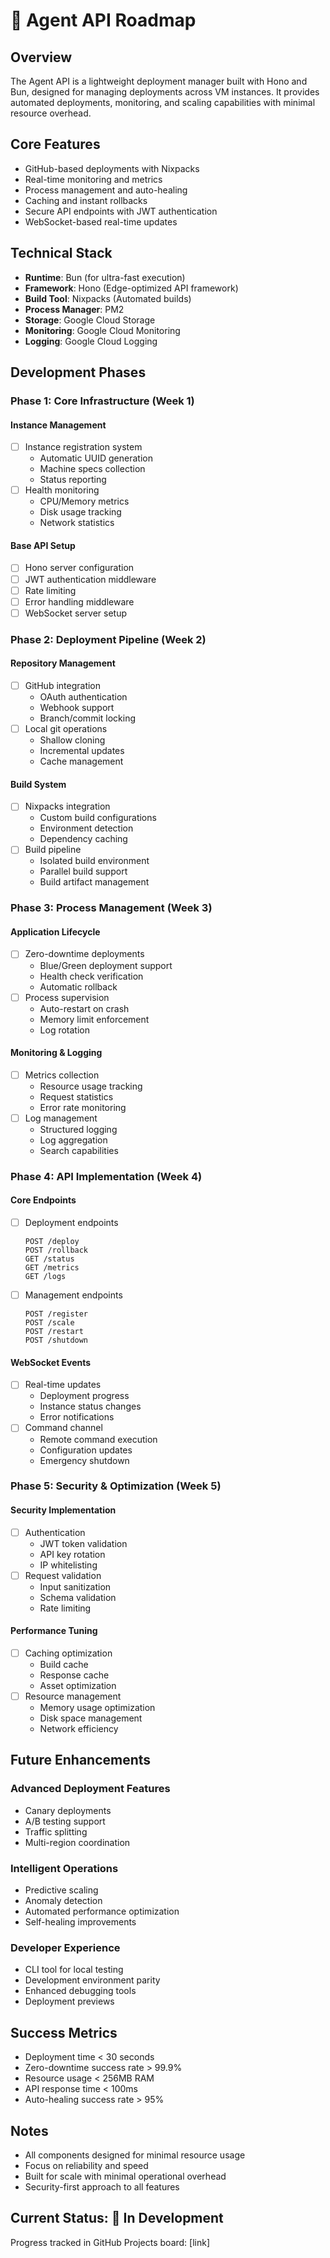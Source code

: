 # 🚀 Agent API Roadmap

## Overview

The Agent API is a lightweight deployment manager built with Hono and Bun, designed for managing deployments across VM instances. It provides automated deployments, monitoring, and scaling capabilities with minimal resource overhead.

## Core Features

- GitHub-based deployments with Nixpacks
- Real-time monitoring and metrics
- Process management and auto-healing
- Caching and instant rollbacks
- Secure API endpoints with JWT authentication
- WebSocket-based real-time updates

## Technical Stack

- **Runtime**: Bun (for ultra-fast execution)
- **Framework**: Hono (Edge-optimized API framework)
- **Build Tool**: Nixpacks (Automated builds)
- **Process Manager**: PM2
- **Storage**: Google Cloud Storage
- **Monitoring**: Google Cloud Monitoring
- **Logging**: Google Cloud Logging

## Development Phases

### Phase 1: Core Infrastructure (Week 1)

#### Instance Management
- [ ] Instance registration system
  - Automatic UUID generation
  - Machine specs collection
  - Status reporting
- [ ] Health monitoring
  - CPU/Memory metrics
  - Disk usage tracking
  - Network statistics

#### Base API Setup
- [ ] Hono server configuration
- [ ] JWT authentication middleware
- [ ] Rate limiting
- [ ] Error handling middleware
- [ ] WebSocket server setup

### Phase 2: Deployment Pipeline (Week 2)

#### Repository Management
- [ ] GitHub integration
  - OAuth authentication
  - Webhook support
  - Branch/commit locking
- [ ] Local git operations
  - Shallow cloning
  - Incremental updates
  - Cache management

#### Build System
- [ ] Nixpacks integration
  - Custom build configurations
  - Environment detection
  - Dependency caching
- [ ] Build pipeline
  - Isolated build environment
  - Parallel build support
  - Build artifact management

### Phase 3: Process Management (Week 3)

#### Application Lifecycle
- [ ] Zero-downtime deployments
  - Blue/Green deployment support
  - Health check verification
  - Automatic rollback
- [ ] Process supervision
  - Auto-restart on crash
  - Memory limit enforcement
  - Log rotation

#### Monitoring & Logging
- [ ] Metrics collection
  - Resource usage tracking
  - Request statistics
  - Error rate monitoring
- [ ] Log management
  - Structured logging
  - Log aggregation
  - Search capabilities

### Phase 4: API Implementation (Week 4)

#### Core Endpoints
- [ ] Deployment endpoints
  ```
  POST /deploy
  POST /rollback
  GET /status
  GET /metrics
  GET /logs
  ```
- [ ] Management endpoints
  ```
  POST /register
  POST /scale
  POST /restart
  POST /shutdown
  ```

#### WebSocket Events
- [ ] Real-time updates
  - Deployment progress
  - Instance status changes
  - Error notifications
- [ ] Command channel
  - Remote command execution
  - Configuration updates
  - Emergency shutdown

### Phase 5: Security & Optimization (Week 5)

#### Security Implementation
- [ ] Authentication
  - JWT token validation
  - API key rotation
  - IP whitelisting
- [ ] Request validation
  - Input sanitization
  - Schema validation
  - Rate limiting

#### Performance Tuning
- [ ] Caching optimization
  - Build cache
  - Response cache
  - Asset optimization
- [ ] Resource management
  - Memory usage optimization
  - Disk space management
  - Network efficiency

## Future Enhancements

### Advanced Deployment Features
- Canary deployments
- A/B testing support
- Traffic splitting
- Multi-region coordination

### Intelligent Operations
- Predictive scaling
- Anomaly detection
- Automated performance optimization
- Self-healing improvements

### Developer Experience
- CLI tool for local testing
- Development environment parity
- Enhanced debugging tools
- Deployment previews

## Success Metrics

- Deployment time < 30 seconds
- Zero-downtime success rate > 99.9%
- Resource usage < 256MB RAM
- API response time < 100ms
- Auto-healing success rate > 95%

## Notes

- All components designed for minimal resource usage
- Focus on reliability and speed
- Built for scale with minimal operational overhead
- Security-first approach to all features

## Current Status: 🚧 In Development

Progress tracked in GitHub Projects board: [link]

